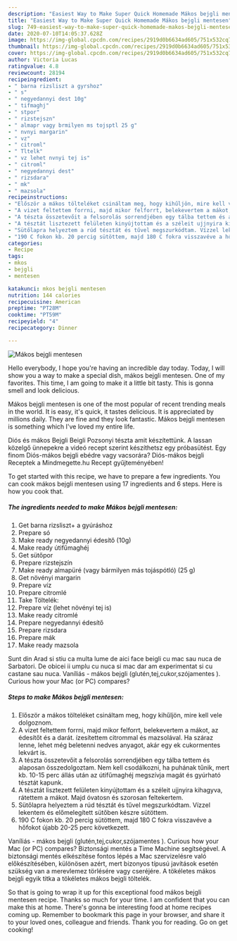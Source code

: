 ```yaml
---
description: "Easiest Way to Make Super Quick Homemade Mákos bejgli mentesen"
title: "Easiest Way to Make Super Quick Homemade Mákos bejgli mentesen"
slug: 749-easiest-way-to-make-super-quick-homemade-makos-bejgli-mentesen
date: 2020-07-10T14:05:37.628Z
image: https://img-global.cpcdn.com/recipes/2919d0b6634ad605/751x532cq70/makos-bejgli-mentesen-recept-foto.jpg
thumbnail: https://img-global.cpcdn.com/recipes/2919d0b6634ad605/751x532cq70/makos-bejgli-mentesen-recept-foto.jpg
cover: https://img-global.cpcdn.com/recipes/2919d0b6634ad605/751x532cq70/makos-bejgli-mentesen-recept-foto.jpg
author: Victoria Lucas
ratingvalue: 4.8
reviewcount: 28194
recipeingredient:
- " barna rizsliszt a gyrshoz"
- " s"
- " negyedannyi dest 10g"
- " tifmaghj"
- " stpor"
- " rizstejszn"
- " almapr vagy brmilyen ms tojsptl 25 g"
- " nvnyi margarin"
- " vz"
- " citroml"
- " Tltelk"
- " vz lehet nvnyi tej is"
- " citroml"
- " negyedannyi dest"
- " rizsdara"
- " mk"
- " mazsola"
recipeinstructions:
- "Először a mákos tölteléket csináltam meg, hogy kihűljön, mire kell vele dolgoznom."
- "A vizet feltettem forrni, majd mikor felforrt, belekevertem a mákot, az édesítőt és a darát. ízesítettem citrommal és mazsolával. Ha száraz lenne, lehet még beletenni nedves anyagot, akár egy ek cukormentes lekvárt is."
- "A tészta összetevőit a felsorolás sorrendjében egy tálba tettem és alaposan összedolgoztam. Nem kell csodálkozni, ha puhának tűnik, mert kb. 10-15 perc állás után az útifűmaghéj megszívja magát és gyúrható tésztát kapunk."
- "A tésztát lisztezett felületen kinyújtottam és a széleit ujjnyira kihagyva, rátettem a mákot. Majd óvatosn és szorosan feltekertem."
- "Sütőlapra helyeztem a rúd tésztát és tűvel megszurkódtam. Vízzel lekentem és előmelegített sütőben készre sütöttem."
- "190 C fokon kb. 20 percig sütöttem, majd 180 C fokra visszavéve a hőfokot újabb 20-25 perc következett."
categories:
- Recipe
tags:
- mkos
- bejgli
- mentesen

katakunci: mkos bejgli mentesen 
nutrition: 144 calories
recipecuisine: American
preptime: "PT28M"
cooktime: "PT59M"
recipeyield: "4"
recipecategory: Dinner

---
```



![Mákos bejgli mentesen](https://img-global.cpcdn.com/recipes/2919d0b6634ad605/751x532cq70/makos-bejgli-mentesen-recept-foto.jpg)

Hello everybody, I hope you're having an incredible day today. Today, I will show you a way to make a special dish, mákos bejgli mentesen. One of my favorites. This time, I am going to make it a little bit tasty. This is gonna smell and look delicious.

Mákos bejgli mentesen is one of the most popular of recent trending meals in the world. It is easy, it's quick, it tastes delicious. It is appreciated by millions daily. They are fine and they look fantastic. Mákos bejgli mentesen is something which I've loved my entire life.

Diós és mákos Bejgli Beigli Pozsonyi tészta amit készítettünk. A lassan közelgő ünnepekre a videó recept szerint készíthetsz egy próbasütést. Egy finom Diós-mákos bejgli ebédre vagy vacsorára? Diós-mákos bejgli Receptek a Mindmegette.hu Recept gyűjteményében!


To get started with this recipe, we have to prepare a few ingredients. You can cook mákos bejgli mentesen using 17 ingredients and 6 steps. Here is how you cook that.

<!--inarticleads1-->

##### The ingredients needed to make Mákos bejgli mentesen:

1. Get  barna rizsliszt+ a gyúráshoz
1. Prepare  só
1. Make ready  negyedannyi édesítő (10g)
1. Make ready  útifűmaghéj
1. Get  sütőpor
1. Prepare  rizstejszín
1. Make ready  almapüré (vagy bármilyen más tojáspótló) (25 g)
1. Get  növényi margarin
1. Prepare  víz
1. Prepare  citromlé
1. Take  Töltelék:
1. Prepare  víz (lehet növényi tej is)
1. Make ready  citromlé
1. Prepare  negyedannyi édesítő
1. Prepare  rizsdara
1. Prepare  mák
1. Make ready  mazsola


Sunt din Arad si stiu ca multa lume de aici face beigli cu mac sau nuca de Sarbatori. De obicei ii umplu cu nuca si mac dar am experimentat si cu castane sau nuca. Vaníliás - mákos bejgli (glutén,tej,cukor,szójamentes ). Curious how your Mac (or PC) compares? 

<!--inarticleads2-->

##### Steps to make Mákos bejgli mentesen:

1. Először a mákos tölteléket csináltam meg, hogy kihűljön, mire kell vele dolgoznom.
1. A vizet feltettem forrni, majd mikor felforrt, belekevertem a mákot, az édesítőt és a darát. ízesítettem citrommal és mazsolával. Ha száraz lenne, lehet még beletenni nedves anyagot, akár egy ek cukormentes lekvárt is.
1. A tészta összetevőit a felsorolás sorrendjében egy tálba tettem és alaposan összedolgoztam. Nem kell csodálkozni, ha puhának tűnik, mert kb. 10-15 perc állás után az útifűmaghéj megszívja magát és gyúrható tésztát kapunk.
1. A tésztát lisztezett felületen kinyújtottam és a széleit ujjnyira kihagyva, rátettem a mákot. Majd óvatosn és szorosan feltekertem.
1. Sütőlapra helyeztem a rúd tésztát és tűvel megszurkódtam. Vízzel lekentem és előmelegített sütőben készre sütöttem.
1. 190 C fokon kb. 20 percig sütöttem, majd 180 C fokra visszavéve a hőfokot újabb 20-25 perc következett.


Vaníliás - mákos bejgli (glutén,tej,cukor,szójamentes ). Curious how your Mac (or PC) compares? Biztonsági mentés a Time Machine segítségével. A biztonsági mentés elkészítése fontos lépés a Mac szervizelésre való előkészítésében, különösen azért, mert bizonyos típusú javítások esetén szükség van a merevlemez törlésére vagy cseréjére. A tökéletes mákos bejgli egyik titka a tökéletes mákos bejgli töltelék. 

So that is going to wrap it up for this exceptional food mákos bejgli mentesen recipe. Thanks so much for your time. I am confident that you can make this at home. There's gonna be interesting food at home recipes coming up. Remember to bookmark this page in your browser, and share it to your loved ones, colleague and friends. Thank you for reading. Go on get cooking!
